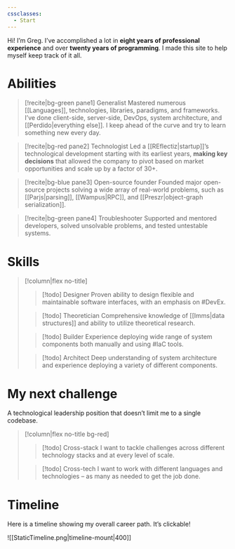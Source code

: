```yaml
---
cssclasses:
  - Start
---
```

Hi! I’m Greg. I’ve accomplished a lot in **eight years of professional experience** and over **twenty years of programming**. I made this site to help myself keep track of it all. 

# Abilities
> [!recite|bg-green pane1] Generalist
> Mastered numerous [[Languages]], technologies, libraries, paradigms, and frameworks. I’ve done client-side,  server-side, DevOps, system architecture, and [[Perdido|everything else]]. I keep ahead of the curve and try to learn something new every day.

> [!recite|bg-red pane2] Technologist
> Led a [[REflectiz|startup]]’s technological development starting with its earliest years, **making key decisions** that allowed the company to pivot based on market opportunities and scale up by a factor of 30+.

>[!recite|bg-blue pane3] Open-source founder
> Founded major open-source projects solving a wide array of real-world problems, such as [[Parjs|parsing]], [[Wampus|RPC]], and [[Preszr|object-graph serialization]]. 

> [!recite|bg-green pane4] Troubleshooter
> Supported and mentored developers, solved unsolvable problems, and tested untestable systems.
# Skills
> [!column|flex no-title]
> > [!todo] Designer
> > Proven ability to design flexible and maintainable software interfaces, with an emphasis on #DevEx.
> 
> > [!todo] Theoretician
> > Comprehensive knowledge of [[Imms|data structures]] and ability to utilize theoretical research.
> 
> > [!todo] Builder
> > Experience deploying wide range of system components both manually and using #IaC tools.
> 
> > [!todo] Architect
 > > Deep understanding of system architecture and experience deploying a variety of different components.
# My next challenge
A technological leadership position that doesn’t limit me to a single codebase.
> [!column|flex no-title bg-red]
> > [!todo] Cross-stack
> > I want to tackle challenges across different technology stacks and at every level of scale.
> 
> > [!todo] Cross-tech
> > I want to work with different languages and technologies – as many as needed to get the job done.
# Timeline
Here is a timeline showing my overall career path. It’s clickable!

![[StaticTimeline.png|timeline-mount|400]]